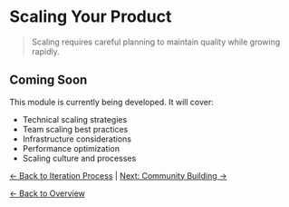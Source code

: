 # Scaling Your Product

> Scaling requires careful planning to maintain quality while growing rapidly.

## Coming Soon

This module is currently being developed. It will cover:

- Technical scaling strategies
- Team scaling best practices
- Infrastructure considerations
- Performance optimization
- Scaling culture and processes

[← Back to Iteration Process](./iteration-process.md) | [Next: Community Building →](../04-growth/community-building.md)

[← Back to Overview](../../README.md)